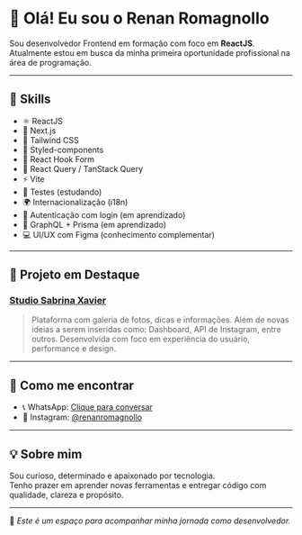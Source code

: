 # 👋 Olá! Eu sou o Renan Romagnollo

Sou desenvolvedor Frontend em formação com foco em **ReactJS**.  
Atualmente estou em busca da minha primeira oportunidade profissional na área de programação.

---

## 🚀 Skills

- ⚛️ ReactJS
- 🧩 Next.js
- 💨 Tailwind CSS
- 🎨 Styled-components
- 🧠 React Hook Form
- 🔄 React Query / TanStack Query
- ⚡ Vite
- 🧪 Testes (estudando)
- 🌍 Internacionalização (i18n)
- 🔐 Autenticação com login (em aprendizado)
- 🧬 GraphQL + Prisma (em aprendizado)
- 💻 UI/UX com Figma (conhecimento complementar)

---

## 🌟 Projeto em Destaque

### [Studio Sabrina Xavier](https://sabrinaxavier.com.br)

> Plataforma com galeria de fotos, dicas e informações. Além de novas ideias a serem inseridas como: Dashboard, API de Instagram, entre outros.
Desenvolvida com foco em experiência do usuário, performance e design.

---

## 📱 Como me encontrar

- 📞 WhatsApp: [Clique para conversar](https://wa.me/5531982156685)
- 📸 Instagram: [@renanromagnollo](https://instagram.com/renanromagnollo)

---

## 💡 Sobre mim

Sou curioso, determinado e apaixonado por tecnologia.  
Tenho prazer em aprender novas ferramentas e entregar código com qualidade, clareza e propósito.

---

📌 *Este é um espaço para acompanhar minha jornada como desenvolvedor.*

